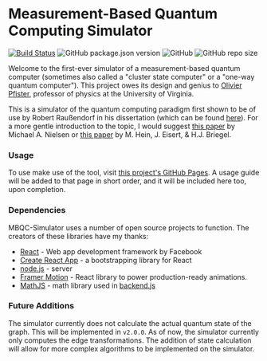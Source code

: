 # Measurement-Based Quantum Computing Simulator

[![Build Status](https://travis-ci.com/nickhayeck/mbqc-simulator.svg)](https://travis-ci.com/nickhayeck/mbqc-simulator)
![GitHub package.json version](https://img.shields.io/github/package-json/v/nickhayeck/mbqc-simulator)
![GitHub](https://img.shields.io/github/license/nickhayeck/mbqc-simulator)
![GitHub repo size](https://img.shields.io/github/repo-size/nickhayeck/mbqc-simulator)

Welcome to the first-ever simulator of a measurement-based quantum computer (sometimes also called a "cluster state computer" or a "one-way quantum computer"). This project owes its design and genius to [Olivier Pfister](https://sites.google.com/view/qfqi/home), professor of physics at the University of Virginia.

This is a simulator of the quantum computing paradigm first shown to be of use by Robert Raußendorf in his dissertation (which can be found [here](https://edoc.ub.uni-muenchen.de/1367/1/Raussendorf_Robert.pdf)). For a more gentle introduction to the topic, I would suggest [this paper](https://arxiv.org/abs/quant-ph/0504097) by Michael A. Nielsen or [this paper](https://arxiv.org/abs/quant-ph/0307130) by M. Hein, J. Eisert, & H.J. Briegel.


### Usage
To use make use of the tool, visit [this project's GitHub Pages](https://nickhayeck.github.io/mbqc-simulator/). A usage guide will be added to that page in short order, and it will be included here too, upon completion.


### Dependencies

MBQC-Simulator uses a number of open source projects to function. The creators of these libraries have my thanks:

* [React] - Web app development framework by Facebook
* [Create React App] - a bootstrapping library for React
* [node.js] - server
* [Framer Motion] - React library to power production-ready animations.
* [MathJS] - math library used in [backend.js](https://github.com/nickhayeck/mbqc-simulator/blob/master/src/backend.js)

### Future Additions
The simulator currently does not calculate the actual quantum state of the graph. This will be implemented in `v2.0.0`. As of now, the simulator currently only computes the edge transformations. The addition of state calculation will allow for more complex algorithms to be implemented on the simulator.

   [Create React App]:<https://github.com/facebook/create-react-app>
   [Framer Motion]: <https://www.framer.com/motion/>
   [git-repo-url]: <https://github.com/nickhayeck/mbqc-simulator.git>
   [node.js]: <http://nodejs.org>
   [React]: <https://reactjs.org/>
   [MathJS]: <https://mathjs.org/>
 
